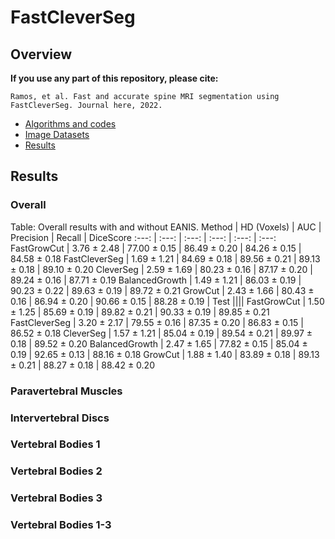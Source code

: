 # FastCleverSeg
## Overview
**If you use any part of this repository, please cite:**

```
Ramos, et al. Fast and accurate spine MRI segmentation using FastCleverSeg. Journal here, 2022.
```


- [Algorithms and codes](Codes/OldMatlab)
- [Image Datasets](ImageDatasets)
- [Results](Results)


## Results


### Overall

 Table: Overall results with and without EANIS.
 Method          | HD (Voxels) | AUC | Precision | Recall | DiceScore 
   :---:         | :---: | :---: | :---: | :---: | :---: 
FastGrowCut      | 3.76 $\pm$ 2.48  |   77.00 $\pm$ 0.15   |  86.49 $\pm$ 0.20   |  84.26 $\pm$ 0.15   |  84.58 $\pm$  0.18
FastCleverSeg    | 1.69 $\pm$ 1.21  |   84.69 $\pm$ 0.18   |  89.56 $\pm$ 0.21   |  89.13 $\pm$ 0.18   |  89.10 $\pm$  0.20
CleverSeg        | 2.59 $\pm$ 1.69  |   80.23 $\pm$ 0.16   |  87.17 $\pm$ 0.20   |  89.24 $\pm$ 0.16   |  87.71 $\pm$ 0.19
BalancedGrowth   | 1.49 $\pm$ 1.21  |   86.03 $\pm$ 0.19   |  90.23 $\pm$ 0.22   |  89.63 $\pm$ 0.19   |  89.72 $\pm$  0.21
GrowCut          | 2.43 $\pm$ 1.66  |   80.43 $\pm$ 0.16   |  86.94 $\pm$ 0.20   |  90.66 $\pm$ 0.15   |  88.28 $\pm$  0.19
                 | Test                                                                                ||||
FastGrowCut      | 1.50 $\pm$ 1.25  |   85.69 $\pm$ 0.19   |  89.82 $\pm$ 0.21   |  90.33 $\pm$ 0.19   |  89.85 $\pm$  0.21
FastCleverSeg    | 3.20 $\pm$ 2.17  |   79.55 $\pm$ 0.16   |  87.35 $\pm$ 0.20   |  86.83 $\pm$ 0.15   |  86.52 $\pm$ 0.18
CleverSeg        | 1.57 $\pm$ 1.21  |   85.04 $\pm$ 0.19   |  89.54 $\pm$ 0.21   |  89.97 $\pm$ 0.18   |  89.52 $\pm$ 0.20
BalancedGrowth   | 2.47 $\pm$ 1.65  |   77.82 $\pm$ 0.15   |  85.04 $\pm$ 0.19   |  92.65 $\pm$ 0.13   |  88.16 $\pm$ 0.18
GrowCut          | 1.88 $\pm$ 1.40  |   83.89 $\pm$ 0.18   |  89.13 $\pm$ 0.21   |  88.27 $\pm$ 0.18   |  88.42 $\pm$  0.20


### Paravertebral Muscles

### Intervertebral Discs

### Vertebral Bodies 1

### Vertebral Bodies 2

### Vertebral Bodies 3

### Vertebral Bodies 1-3



